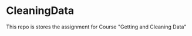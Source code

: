 CleaningData
============

This repo is stores the assignment for Course "Getting and Cleaning Data"
